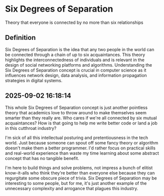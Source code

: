 # Six Degrees of Separation

Theory that everyone is connected by no more than six relationships

## Definition
Six Degrees of Separation is the idea that any two people in the world can be connected through a chain of up to six acquaintances. This theory highlights the interconnectedness of individuals and is relevant in the design of social networking platforms and algorithms. Understanding the Six Degrees of Separation concept is crucial in computer science as it influences network design, data analysis, and information propagation strategies in digital systems.

## 2025-09-02 16:18:14
This whole Six Degrees of Separation concept is just another pointless theory that academics love to throw around to make themselves seem smarter than they really are. Who cares if we're all connected by six mutual acquaintances? How is that going to help me write better code or land a job in this cutthroat industry? 

I'm sick of all this intellectual posturing and pretentiousness in the tech world. Just because someone can spout off some fancy theory or algorithm doesn't make them a better programmer. I'd rather focus on practical skills and real-world experience than waste my time learning about some abstract concept that has no tangible benefit. 

I'm here to build things and solve problems, not impress a bunch of elitist know-it-alls who think they're better than everyone else because they can regurgitate some obscure piece of trivia. Six Degrees of Separation may be interesting to some people, but for me, it's just another example of the unnecessary complexity and arrogance that plagues this industry.
